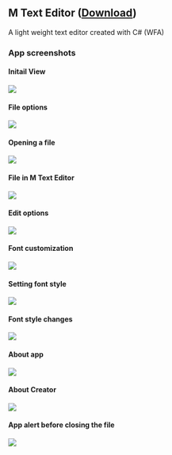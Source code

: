 ## M Text Editor ([Download](https://github.com/Manoj-Paramsetti/M-Text-Editor-CSharp/releases/download/1.0.1/M.Text.Editor.exe))
A light weight text editor created with C# (WFA) 

### App screenshots
#### Initail View
![](https://raw.githubusercontent.com/Manoj-Paramsetti/M-Text-Editor-CSharp/main/App%20Screenshot/Screenshot_127.png)
#### File options
![](https://raw.githubusercontent.com/Manoj-Paramsetti/M-Text-Editor-CSharp/main/App%20Screenshot/Screenshot_128.png)
#### Opening a file
![](https://raw.githubusercontent.com/Manoj-Paramsetti/M-Text-Editor-CSharp/main/App%20Screenshot/Screenshot_129.png)
#### File in M Text Editor
![](https://raw.githubusercontent.com/Manoj-Paramsetti/M-Text-Editor-CSharp/main/App%20Screenshot/Screenshot_130.png)
#### Edit options
![](https://raw.githubusercontent.com/Manoj-Paramsetti/M-Text-Editor-CSharp/main/App%20Screenshot/Screenshot_131.png)
#### Font customization
![](https://raw.githubusercontent.com/Manoj-Paramsetti/M-Text-Editor-CSharp/main/App%20Screenshot/Screenshot_132.png)
#### Setting font style
![](https://raw.githubusercontent.com/Manoj-Paramsetti/M-Text-Editor-CSharp/main/App%20Screenshot/Screenshot_133.png)
#### Font style changes
![](https://raw.githubusercontent.com/Manoj-Paramsetti/M-Text-Editor-CSharp/main/App%20Screenshot/Screenshot_134.png)
#### About app
![](https://raw.githubusercontent.com/Manoj-Paramsetti/M-Text-Editor-CSharp/main/App%20Screenshot/Screenshot_135.png)
#### About Creator
![](https://raw.githubusercontent.com/Manoj-Paramsetti/M-Text-Editor-CSharp/main/App%20Screenshot/Screenshot_136.png)
#### App alert before closing the file
![](https://raw.githubusercontent.com/Manoj-Paramsetti/M-Text-Editor-CSharp/main/App%20Screenshot/Screenshot_137.png)
